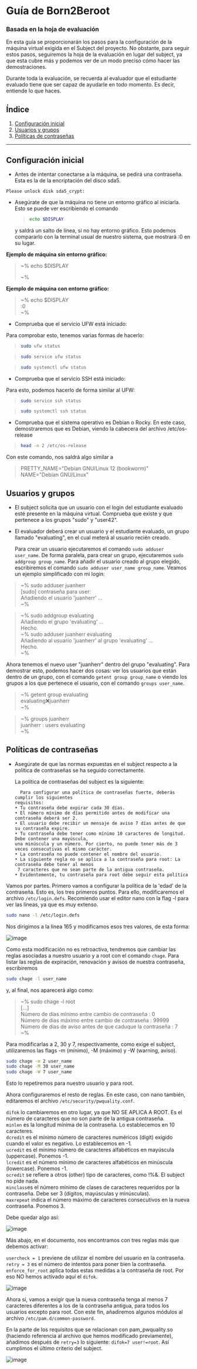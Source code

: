 # Guía de Born2Beroot
### Basada en la hoja de evaluación

En esta guía se proporcionarán los pasos para la configuración de la máquina virtual exigida en el Subject del proyecto. No obstante, para seguir estos pasos, seguiremos la hoja de la evaluación en lugar del subject, ya que esta cubre más y podemos ver de un modo preciso cómo hacer las demostraciones.

Durante toda la evaluación, se recuerda al evaluador que el estudiante evaluado tiene que ser capaz de ayudarle en todo momento. Es decir, entiende lo que haces.

## Índice
1. [Configuración inicial](#configuración-inicial)
2. [Usuarios y grupos](#usuarios-y-grupos)
3. [Políticas de contraseñas](#políticas-de-contraseñas)

---

## Configuración inicial
- Antes de intentar conectarse a la máquina, se pedirá una contraseña. Esta es la de la encriptación del disco sda5.

`Please unlock disk sda5_crypt: `

- Asegúrate de que la máquina no tiene un entorno gráfico al iniciarla.
    Esto se puede ver escribiendo el comando
  
  > ```bash
  > echo $DISPLAY
  > ```
  y saldrá un salto de línea, si no hay entorno gráfico. Esto podemos compararlo con la terminal usual de nuestro sistema, que mostrará :0 en su lugar. 

**Ejemplo de máquina sin entorno gráfico:**

> ~% echo $DISPLAY  
>   
> ~%  

**Ejemplo de máquina con entorno gráfico:**

> ~% echo $DISPLAY  
> :0  
> ~%  

- Comprueba que el servicio UFW está iniciado:

Para comprobar esto, tenemos varias formas de hacerlo:

> ```bash
> sudo ufw status
> ```

> ```bash
> sudo service ufw status
> ```

> ```bash
> sudo systemctl ufw status
> ```

- Comprueba que el servicio SSH está iniciado:

Para esto, podemos hacerlo de forma similar al UFW:

> ```bash
> sudo service ssh status
> ```

> ```bash
> sudo systemctl ssh status
> ```

- Comprueba que el sistema operativo es Debian o Rocky. En este caso, demostraremos que es Debian, viendo la cabecera del archivo /etc/os-release
 > ```bash
 > head -n 2 /etc/os-release
 > ```
Con este comando, nos saldrá algo similar a 

> PRETTY_NAME="Debian GNU/Linux 12 (bookworm)"  
> NAME="Debian GNU/Linux"

## Usuarios y grupos
- El subject solicita que un usuario con el login del estudiante evaluado esté presente en la máquina virtual. Comprueba que existe y que pertenece a los grupos "sudo" y "user42".
- El evaluador deberá crear un usuario y el estudiante evaluado, un grupo llamado "evaluating", en el cual meterá al usuario recién creado.

  Para crear un usuario ejecutaremos el comando `sudo adduser user_name`. De forma paralela, para crear un grupo, ejecutaremos `sudo addgroup group_name`. Para añadir el usuario creado al grupo elegido, escribiremos el comando `sudo adduser user_name group_name`.
  Veamos un ejemplo simplificado con mi login:

> ~% sudo adduser juanherr  
> [sudo] contraseña para user:  
> Añadiendo el usuario 'juanherr' ...  
> ~%   

> ~% sudo addgroup evaluating  
> Añadiendo el grupo 'evaluating' ...   
> Hecho.  
> ~% sudo adduser juanherr evaluating  
> Añadiendo al usuario 'juanherr' al grupo 'evaluating' ...  
> Hecho.   
> ~%

Ahora tenemos el nuevo user "juanherr" dentro del grupo "evaluating". Para demostrar esto, podemos hacer dos cosas: ver los usuarios que están dentro de un grupo, con el comando `getent group group_name` o viendo los grupos a los que pertenece el usuario, con el comando `groups user_name`.

> ~% getent group evaluating    
> evaluating:x:juanherr    
> ~%   

> ~% groups juanherr  
> juanherr : users evaluating   
> ~%   

## Políticas de contraseñas 

- Asegúrate de que las normas expuestas en el subject respecto a la política de contraseñas se ha seguido correctamente.

  La política de contraseñas del subject es la siguiente:

        Para configurar una política de contraseñas fuerte, deberás cumplir los siguientes
      requisitos:
      • Tu contraseña debe expirar cada 30 días.
      • El número mínimo de días permitido antes de modificar una contraseña deberá ser 2.
      • El usuario debe recibir un mensaje de aviso 7 días antes de que su contraseña expire.
      • Tu contraseña debe tener como mínimo 10 caracteres de longitud. Debe contener una mayúscula,
      una minúscula y un número. Por cierto, no puede tener más de 3 veces consecutivas el mismo carácter.
      • La contraseña no puede contener el nombre del usuario.
      • La siguiente regla no se aplica a la contraseña para root: La contraseña debe tener al menos
       7 caracteres que no sean parte de la antigua contraseña.
      • Evidentemente, tu contraseña para root debe seguir esta política

Vamos por partes.
Primero vamos a configurar la política de la 'edad' de la contraseña. Esto es, los tres primeros puntos. Para ello, modificaremos el archivo `/etc/login.defs`. Recomiendo usar el editor nano con la flag -l para ver las líneas, ya que es muy extenso.

```bash
sudo nano -l /etc/login.defs
```
Nos dirigimos a la línea 165 y modificamos esos tres valores, de esta forma:

![image](https://github.com/user-attachments/assets/d02e5c53-7739-437c-a06e-69116a49c937)

Como esta modificación no es retroactiva, tendremos que cambiar las reglas asociadas a nuestro usuario y a root con el comando `chage`. Para listar las reglas de expiración, renovación y avisos de nuestra contraseña, escribiremos

```bash
sudo chage -l user_name    
```
y, al final, nos aparecerá algo como: 

> ~% sudo chage -l root            
>  [...]                         
> Número de días mínimo entre cambio de contraseña             : 0             
> Número de días máximo entre cambio de contraseña             : 99999      
> Número de días de aviso antes de que caduque la contraseña   : 7     
> ~%        

Para modificarlas a 2, 30 y 7, respectivamente, como exige el subject, utilizaremos las flags -m (mínimo), -M (máximo) y -W (warning, aviso).
```bash
sudo chage -m 2 user_name      
sudo chage -M 30 user_name     
sudo chage -W 7 user_name
```
Esto lo repetiremos para nuestro usuario y para root. 

Ahora configuraremos el resto de reglas. En este caso, con nano también, editaremos el archivo `/etc/security/pwquality.conf`. 

`difok` lo cambiaremos en otro lugar, ya que NO SE APLICA A ROOT. Es el número de caracteres que no son parte de la antigua contraseña.     
`minlen` es la longitud mínima de la contraseña. Lo establecemos en 10 caracteres.   
`dcredit` es el mínimo número de caracteres numéricos (digit) exigido cuando el valor es negativo. Lo establecemos en -1.   
`ucredit` es el mínimo número de caracteres alfabéticos en mayúscula (uppercase). Ponemos -1.    
`lcredit` es el número mínimo de caracteres alfabéticos en minúscula (lowercase). Ponemos -1.    
`ocredit` se refiere a otros (other) tipo de caracteres, como !%&. El subject no pide nada.    
`minclass`es el número mínimo de clases de caracteres requeridos por la contraseña. Debe ser 3 (dígitos, mayúsculas y minúsculas).   
`maxrepeat` indica el número máximo de caracteres consecutivos en la nueva contraseña. Ponemos 3.    

Debe quedar algo así:

![image](https://github.com/user-attachments/assets/ea4049a7-f7dd-4fa2-9466-c36f64db87a0)

Más abajo, en el documento, nos encontramos con tres reglas más que debemos activar: 

`usercheck = 1` previene de utilizar el nombre del usuario en la contraseña.
`retry = 3` es el número de intentos para poner bien la contraseña. 
`enforce_for_root` aplica todas estas medidas a la contraseña de root. Por eso NO hemos activado aquí el `difok`.

![image](https://github.com/user-attachments/assets/68021216-5e76-4577-b3e3-66fcb63989be)

Ahora sí, vamos a exigir que la nueva contraseña tenga al menos 7 caracteres diferentes a los de la contraseña antigua, para todos los usuarios excepto para root. Con este fin, añadiremos algunos módulos al archivo `/etc/pam.d/common-password`. 

En la parte de los requisitos que se relacionan con pam_pwquality.so (haciendo referencia al archivo que hemos modificado previamente), añadimos después de `retry=3` lo siguiente: `difok=7 user!=root`. Así cumplimos el último criterio del subject. 

![image](https://github.com/user-attachments/assets/59dfd4db-7a4e-446b-961e-ec2dc09cf8d7)

